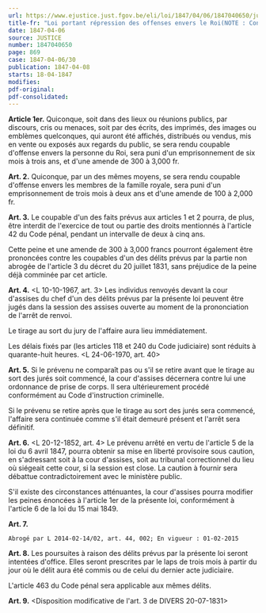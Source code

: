 ```yaml
---
url: https://www.ejustice.just.fgov.be/eli/loi/1847/04/06/1847040650/justel
title-fr: "Loi portant répression des offenses envers le Roi(NOTE : Consultation des versions antérieures à partir du 27-02-2014 et mise à jour au 27-02-2014) Voir modification(s)"
date: 1847-04-06
source: JUSTICE
number: 1847040650
page: 869
case: 1847-04-06/30
publication: 1847-04-08
starts: 18-04-1847
modifies:
pdf-original:
pdf-consolidated:
---
```


**Article 1er.** Quiconque, soit dans des lieux ou réunions publics, par discours, cris ou menaces, soit par des écrits, des imprimés, des images ou emblèmes quelconques, qui auront été affichés, distribués ou vendus, mis en vente ou exposés aux regards du public, se sera rendu coupable d'offense envers la personne du Roi, sera puni d'un emprisonnement de six mois à trois ans, et d'une amende de 300 à 3,000 fr.

**Art. 2.** Quiconque, par un des mêmes moyens, se sera rendu coupable d'offense envers les membres de la famille royale, sera puni d'un emprisonnement de trois mois à deux ans et d'une amende de 100 à 2,000 fr.

**Art. 3.** Le coupable d'un des faits prévus aux articles 1 et 2 pourra, de plus, être interdit de l'exercice de tout ou partie des droits mentionnés à l'article 42 du Code pénal, pendant un intervalle de deux à cinq ans.

Cette peine et une amende de 300 à 3,000 francs pourront également être prononcées contre les coupables d'un des délits prévus par la partie non abrogée de l'article 3 du décret du 20 juillet 1831, sans préjudice de la peine déjà comminée par cet article.

**Art. 4.** <L 10-10-1967, art. 3> Les individus renvoyés devant la cour d'assises du chef d'un des délits prévus par la présente loi peuvent être jugés dans la session des assises ouverte au moment de la prononciation de l'arrêt de renvoi.

Le tirage au sort du jury de l'affaire aura lieu immédiatement.

Les délais fixés par (les articles 118 et 240 du Code judiciaire) sont réduits à quarante-huit heures. <L 24-06-1970, art. 40>

**Art. 5.** Si le prévenu ne comparaît pas ou s'il se retire avant que le tirage au sort des jurés soit commencé, la cour d'assises décernera contre lui une ordonnance de prise de corps. Il sera ultérieurement procédé conformément au Code d'instruction criminelle.

Si le prévenu se retire après que le tirage au sort des jurés sera commencé, l'affaire sera continuée comme s'il était demeuré présent et l'arrêt sera définitif.

**Art. 6.** <L 20-12-1852, art. 4> Le prévenu arrêté en vertu de l'article 5 de la loi du 6 avril 1847, pourra obtenir sa mise en liberté provisoire sous caution, en s'adressant soit à la cour d'assises, soit au tribunal correctionnel du lieu où siégeait cette cour, si la session est close. La caution à fournir sera débattue contradictoirement avec le ministère public.

S'il existe des circonstances atténuantes, la cour d'assises pourra modifier les peines énoncées à l'article 1er de la présente loi, conformément à l'article 6 de la loi du 15 mai 1849.

**Art. 7.**

`Abrogé par L 2014-02-14/02, art. 44, 002; En vigueur : 01-02-2015`

**Art. 8.** Les poursuites à raison des délits prévus par la présente loi seront intentées d'office. Elles seront prescrites par le laps de trois mois à partir du jour où le délit aura été commis ou de celui du dernier acte judiciaire.

L'article 463 du Code pénal sera applicable aux mêmes délits.

**Art. 9.** <Disposition modificative de l'art. 3 de DIVERS 20-07-1831>
